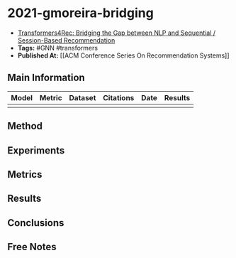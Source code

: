 # 2021-gmoreira-bridging

- [Transformers4Rec: Bridging the Gap between NLP and Sequential / Session-Based Recommendation](https://www.semanticscholar.org/paper/Transformers4Rec%3A-Bridging-the-Gap-between-NLP-and-Moreira-Rabhi/dca4d9abbc82e57dfa52f932e893d467a63e0682)
- **Tags:** #GNN #transformers
- **Published At:** [[ACM Conference Series On Recommendation Systems]]

## Main Information

| Model | Metric | Dataset | Citations | Date | Results |
| ----- | ------ | ------- | --------- | ---- | ------- |
|       |        |         |           |      |         |


## Method

## Experiments

## Metrics

## Results

## Conclusions

## Free Notes
